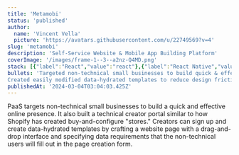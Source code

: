 ```yaml
---
title: 'Metamobi'
status: 'published'
author:
  name: 'Vincent Vella'
  picture: 'https://avatars.githubusercontent.com/u/22749569?v=4'
slug: 'metamobi'
description: 'Self-Service Website & Mobile App Building Platform'
coverImage: '/images/frame-1--3--a2nz-Q4MD.png'
stack: [{"label":"React","value":"react"},{"label":"React Native","value":"reactNative"},{"label":"GraphQL","value":"graphQl"},{"label":"Typescript","value":"typescript"},{"label":"NodeJS","value":"nodeJs"},{"label":"Postgres","value":"postgres"},{"label":"NextJS","value":"nextJs"},{"label":"NestJS","value":"nestJs"}]
bullets: 'Targeted non-technical small businesses to build quick & effective online presences\n\n
Created easily modified data-hydrated templates to reduce design friction'
publishedAt: '2024-03-04T03:04:03.425Z'
---
```


PaaS targets non-technical small businesses to build a quick and effective online presence. It also built a technical creator portal similar to how Shopify has created buy-and-configure "stores." Creators can sign up and create data-hydrated templates by crafting a website page with a drag-and-drop interface and specifying data requirements that the non-technical users will fill out in the page creation form.